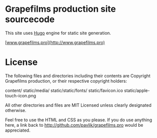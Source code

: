 # Grapefilms production site sourcecode

This site uses [Hugo](http://gohugo.io/) engine for static site generation.

[www.grapefilms.pro](http://www.grapefilms.pro)

# License
The following files and directories including their contents are Copyright Grapefilms production, or their respective copyright holders:

content/
static/media/
static/static/fonts/
static/favicon.ico
static/apple-touch-icon.png

All other directories and files are MIT Licensed unless clearly designated otherwise.

Feel free to use the HTML and CSS as you please. If you do use anything here, a link back to http://github.com/pavlik/grapefilms.pro would be appreciated.
